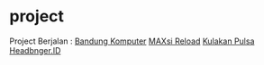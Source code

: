 # project
Project Berjalan :
<a href="https://www.bandungkomputer.com/">Bandung Komputer</a>
<a href="https://maxsi.id/">MAXsi Reload</a>
<a href="https://www.kulakanpulsa.com/">Kulakan Pulsa</a>
<a href="https://www.headbanger.id/">Headbnger.ID</a>
